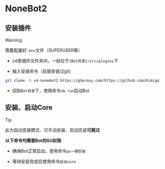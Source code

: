 # NoneBot2

## 安装插件

> [!WARNING]
>
> 需要配置好`.env`文件（SUPERUSER等）
> 
- cd至插件文件夹内，一般位于`{Bot目录}/src/plugins`下

- 输入安装命令（前提安装过git）

```sh
git clone -b v4-nonebot2 https://ghproxy.com/https://github.com/KimigaiiWuyi/GenshinUID.git --depth=1 --single-branch
```

- 回到`Bot目录`下，使用命令`nb run`启动Bot

## 安装、启动Core

> [!TIP]
>
> 此为自动安装模式、已手动安装、启动完成**可跳过**
>
> **以下命令均需要Bot的SU权限**

- 确保Bot正常启动，使用命令`gs一键安装`

- 等待安装完成后使用命令`启动core`

